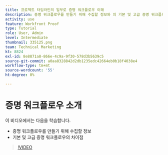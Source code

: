 ```yaml
---
title: 프로젝트 타임라인의 일부로 증명 워크플로우 이해
description: 증명 워크플로우를 만들기 위해 수집할 정보와 의 기본 및 고급 증명 워크플로우의 차이점을 알아봅니다. [!DNL  Workfront].
activity: use
feature: Workfront Proof
type: Tutorial
role: User, Admin
level: Intermediate
thumbnail: 335125.png
team: Technical Marketing
kt: 8824
exl-id: 8e8871a8-866e-4c9a-9f30-578d3b5639c5
source-git-commit: a0aa8328842d2db1235edc42664eb0b18f4038e4
workflow-type: tm+mt
source-wordcount: '55'
ht-degree: 0%

---
```


# 증명 워크플로우 소개

이 비디오에서는 다음을 학습합니다.

* 증명 워크플로우를 만들기 위해 수집할 정보
* 기본 및 고급 증명 워크플로우의 차이점

>[!VIDEO](https://video.tv.adobe.com/v/335125/?quality=12)



